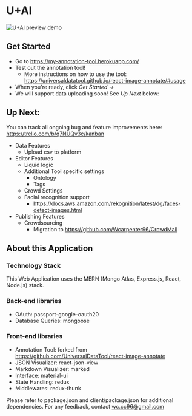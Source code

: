 # U+AI

![U+AI preview demo](u+ai_preview_demo.gif)

## Get Started
* Go to https://my-annotation-tool.herokuapp.com/
* Test out the annotation tool!
    * More instructions on how to use the tool: https://universaldatatool.github.io/react-image-annotate/#usage
* When you're ready, click _Get Started ->_
* We will support data uploading soon! See _Up Next_ below:

## Up Next:

You can track all ongoing bug and feature improvements here:
https://trello.com/b/q7NUQv3c/kanban

* Data Features
    * Upload csv to platform 
* Editor Features
    * Liquid logic
    * Additional Tool specific settings
        * Ontology
        * Tags
    * Crowd Settings
    * Facial recognition support
        * https://docs.aws.amazon.com/rekognition/latest/dg/faces-detect-images.html
* Publishing Features
    * Crowdsourcing 
        * Migration to https://github.com/Wcarpenter96/CrowdMail

## About this Application

### Technology Stack 
This Web Application uses the MERN (Mongo Atlas, Express.js, React, Node.js) stack.
### Back-end libraries
- OAuth: passport-google-oauth20
- Database Queries: mongoose
### Front-end libraries
- Annotation Tool: forked from https://github.com/UniversalDataTool/react-image-annotate
- JSON Visualizer: react-json-view
- Markdown Visualizer: marked
- Interface: material-ui
- State Handling: redux
- Middlewares: redux-thunk

Please refer to package.json and client/package.json for additional dependencies.
For any feedback, contact wc.cc96@gmail.com







